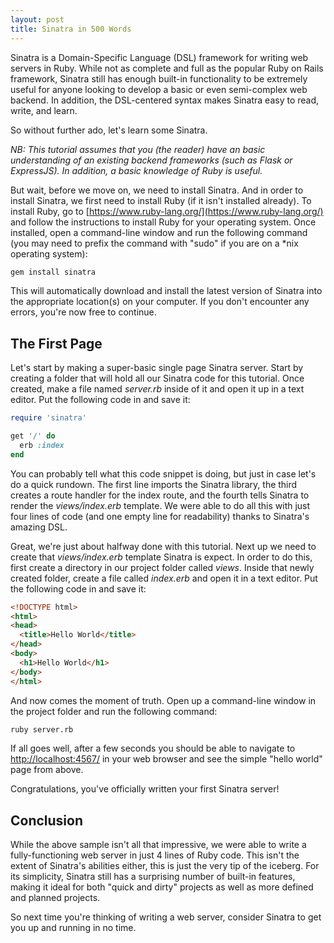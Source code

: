 ```yaml
---
layout: post
title: Sinatra in 500 Words
---
```


Sinatra is a Domain-Specific Language (DSL) framework for writing web servers in
Ruby. While not as complete and full as the popular Ruby on Rails framework,
Sinatra still has enough built-in functionality to be extremely useful for
anyone looking to develop a basic or even semi-complex web backend. In addition,
the DSL-centered syntax makes Sinatra easy to read, write, and learn.

So without further ado, let's learn some Sinatra.

*NB: This tutorial assumes that you (the reader) have an basic understanding of
an existing backend frameworks (such as Flask or ExpressJS). In addition, a
basic knowledge of Ruby is useful.*

But wait, before we move on, we need to install Sinatra. And in order to install
Sinatra, we first need to install Ruby (if it isn't installed already). To
install Ruby, go to [https://www.ruby-lang.org/](https://www.ruby-lang.org/) and
follow the instructions to install Ruby for your operating system. Once
installed, open a command-line window and run the following command (you may
need to prefix the command with "sudo" if you are on a \*nix operating system):

```bash
gem install sinatra
```

This will automatically download and install the latest version of Sinatra into
the appropriate location(s) on your computer. If you don't encounter any errors,
you're now free to continue.


## The First Page

Let's start by making a super-basic single page Sinatra server. Start by
creating a folder that will hold all our Sinatra code for this tutorial. Once
created, make a file named *server.rb* inside of it and open it up in a text
editor. Put the following code in and save it:

```ruby
require 'sinatra'

get '/' do
  erb :index
end
```

You can probably tell what this code snippet is doing, but just in case let's do
a quick rundown. The first line imports the Sinatra library, the third creates a
route handler for the index route, and the fourth tells Sinatra to render the
*views/index.erb* template. We were able to do all this with just four lines of
code (and one empty line for readability) thanks to Sinatra's amazing DSL.

Great, we're just about halfway done with this tutorial. Next up we need to
create that *views/index.erb* template Sinatra is expect. In order to do this,
first create a directory in our project folder called *views*. Inside that newly
created folder, create a file called *index.erb* and open it in a text editor.
Put the following code in and save it:

```html
<!DOCTYPE html>
<html>
<head>
  <title>Hello World</title>
</head>
<body>
  <h1>Hello World</h1>
</body>
</html>
```

And now comes the moment of truth. Open up a command-line window in the project
folder and run the following command:

```bash
ruby server.rb
```

If all goes well, after a few seconds you should be able to navigate
to [http://localhost:4567/](http://localhost:4567) in your web browser and see
the simple "hello world" page from above.

Congratulations, you've officially written your first Sinatra server!

## Conclusion

While the above sample isn't all that impressive, we were able to write a
fully-functioning web server in just 4 lines of Ruby code. This isn't the extent
of Sinatra's abilities either, this is just the very tip of the iceberg. For its
simplicity, Sinatra still has a surprising number of built-in features, making
it ideal for both "quick and dirty" projects as well as more defined and planned
projects.

So next time you're thinking of writing a web server, consider Sinatra to get
you up and running in no time.
